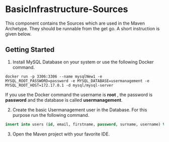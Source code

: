 <h1>BasicInfrastructure-Sources</h1>

This component contains the Sources which are used in the Maven Archetype. They should be runnable from the get go. A short instruction is given below.

<h2>Getting Started</h2>

1. Install MySQL Database on your system or use the following Docker command.

```
docker run -p 3306:3306 --name mysqlNew1 -e MYSQL_ROOT_PASSWORD=password -e MYSQL_DATABASE=usermanagement -e MYSQL_ROOT_HOST=172.17.0.1 -d mysql/mysql-server
```

If you use the Docker command the username is __root__ , the password is __password__ and the database is called __usermanagement__.

2. Create the basic Usermanagement user in the Database. For this purpose run the following command.

```sql
insert into users (id, email, firstname, password, surname, username) VALUES (1, 'admin@demo.de', 'Philip', 'password', 'Alkestis', 'admin');
```

3. Open the Maven project with your favorite IDE.